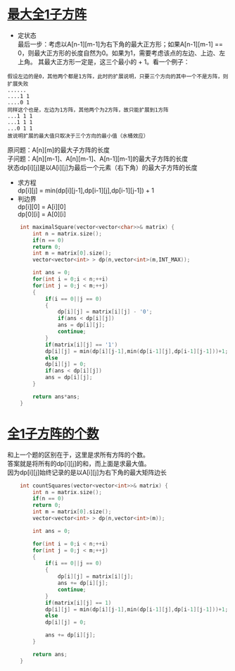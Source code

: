 # [最大全1子方阵](https://leetcode-cn.com/problems/maximal-square/)
* 定状态  
最后一步：考虑以A[n-1][m-1]为右下角的最大正方形；如果A[n-1][m-1] == 0，则最大正方形的长度自然为0。如果为1，需要考虑该点的左边、上边、左上角。
其最大正方形一定是，这三个最小的 + 1。看一个例子：   
```
假设左边的是0，其他两个都是1方阵，此时的扩展说明，只要三个方向的其中一个不是方阵，则扩展失败  
......
....1 1
....0 1
同样这个也是，左边为1方阵，其他两个为2方阵，故只能扩展到1方阵
...1 1 1
...1 1 1
...0 1 1
故说明扩展的最大值只取决于三个方向的最小值（水桶效应）
```
原问题：A[n][m]的最大子方阵的长度      
子问题：A[n][m-1]、A[n][m-1]、A[n-1][m-1]的最大子方阵的长度      
状态dp[i][j]是以A[i][j]为最后一个元素（右下角）的最大子方阵的长度      
* 求方程    
dp[i][j] = min(dp[i][j-1],dp[i-1][j],dp[i-1][j-1]) + 1   
* 判边界  
dp[i][0] = A[i][0]  
dp[0][i] = A[0][i]   

```cpp
    int maximalSquare(vector<vector<char>>& matrix) {
        int n = matrix.size();
        if(n == 0)
        return 0;
        int m = matrix[0].size();
        vector<vector<int> > dp(n,vector<int>(m,INT_MAX));

        int ans = 0;
        for(int i = 0;i < n;++i)
        for(int j = 0;j < m;++j)
        {
            if(i == 0||j == 0)
            {
                dp[i][j] = matrix[i][j] - '0';
                if(ans < dp[i][j])
                ans = dp[i][j];
                continue;
            }
            if(matrix[i][j] == '1')
            dp[i][j] = min(dp[i][j-1],min(dp[i-1][j],dp[i-1][j-1]))+1;
            else
            dp[i][j] = 0;
            if(ans < dp[i][j])
            ans = dp[i][j];
        }

        return ans*ans;
    }
```


# [全1子方阵的个数](https://leetcode-cn.com/problems/count-square-submatrices-with-all-ones/)
和上一个题的区别在于，这里是求所有方阵的个数。   
答案就是将所有的dp[i][j]的和，而上面是求最大值。    
因为dp[i][j]始终记录的是以A[i][j]为右下角的最大矩阵边长
```cpp
    int countSquares(vector<vector<int>>& matrix) {
        int n = matrix.size();
        if(n == 0)
        return 0;
        int m = matrix[0].size();
        vector<vector<int> > dp(n,vector<int>(m));

        int ans = 0;

        for(int i = 0;i < n;++i)
        for(int j = 0;j < m;++j)
        {
            if(i == 0||j == 0)
            {
                dp[i][j] = matrix[i][j];
                ans += dp[i][j];
                continue;
            }
            if(matrix[i][j] == 1)
            dp[i][j] = min(dp[i][j-1],min(dp[i-1][j],dp[i-1][j-1]))+1;
            else
            dp[i][j] = 0;

            ans += dp[i][j];
        }

        return ans;
    }
  ```


